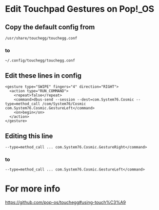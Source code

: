 # Edit Touchpad Gestures on Pop!_OS

## Copy the default config from 
    /usr/share/touchegg/touchegg.conf
### to
    ~/.config/touchegg/touchegg.conf

## Edit these lines in config

    <gesture type="SWIPE" fingers="4" direction="RIGHT">
      <action type="RUN_COMMAND">
        <repeat>false</repeat>
        <command>dbus-send --session --dest=com.System76.Cosmic --type=method_call /com/System76/Cosmic com.System76.Cosmic.GestureLeft</command>
        <on>begin</on>
      </action>
    </gesture>

## Editing this line
    --type=method_call ... com.System76.Cosmic.GestureRight</command>
### to
    --type=method_call ... com.System76.Cosmic.GestureLeft</command>

# For more info
https://github.com/pop-os/touchegg#using-touch%C3%A9